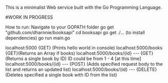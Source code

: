 This is a minimalist Web service built with the Go Programming Language.

#WORK IN PROGRESS

How to run: 
Navigate to your GOPATH folder
go get "github.com/dharnnie/booksapi"
cd booksapi
go get ./... (to install dependencies)
go run main.go

localhost:5000 {GET} (Prints hello world in console)
localhost:5000/books {GET}(Returns an Array if books)
localhost:5000/books/{id} --- {GET}(Returns a single book by ID) ID could be from 1 - 4 [at this time]
localhost:5000/books/{id} --- {POST} (Adds specified request body to the list and returns an updated list)
localhost:5000/books/{id} --- {DELETE} (Deletes specified a single book with ID from the list)